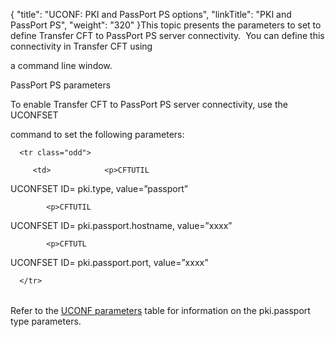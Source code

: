 {
    "title": "UCONF: PKI and PassPort PS options",
    "linkTitle": "PKI and PassPort PS",
    "weight": "320"
}This topic presents the parameters to set to define Transfer CFT to PassPort PS server connectivity.  You can define this connectivity in Transfer CFT using
a command line window.

PassPort PS parameters

To enable Transfer CFT to PassPort PS server connectivity, use the UCONFSET
command to set the following parameters:

<table data-cellspacing="0">
   <tbody>
      <tr class="odd">
         <td>            <p>CFTUTIL
UCONFSET ID= pki.type, value=”passport”</p>
            <p>CFTUTIL
UCONFSET ID= pki.passport.hostname, value=”xxxx”</p>
            <p>CFTUTL
UCONFSET ID= pki.passport.port, value=”xxxx”</p>         </td>
      </tr>
   </tbody>
</table>

Refer to the [UCONF parameters](uconf_directory) table for information on the pki.passport type parameters.
